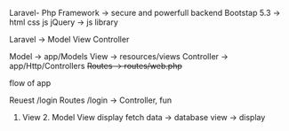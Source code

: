 Laravel- Php Framework -> secure and powerfull backend
Bootstap 5.3 -> html css js
jQuery -> js library


Laravel -> Model View Controller  

Model -> app/Models
View -> resources/views
Controller -> app/Http/Controllers
~~Routes -> routes/web.php~~

flow of app

Reuest /login
Routes /login -> Controller, fun

1. View                         2. Model View
display                         fetch data -> database
                                view -> display
